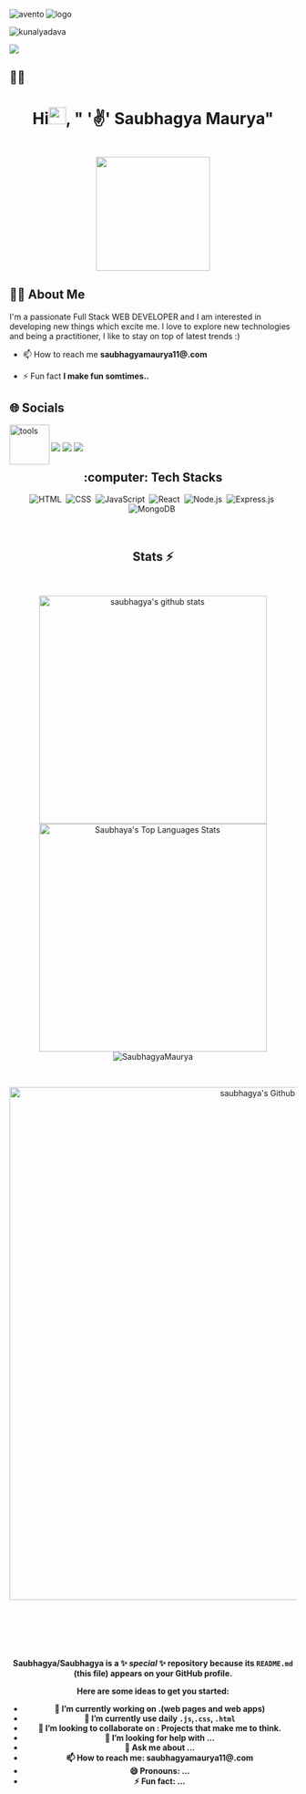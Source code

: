 ![avento](https://user-images.githubusercontent.com/104050919/230783315-438c3860-d944-4344-966f-6d2e032fb8bc.gif)
![logo](https://github.com/100saubhagya/100saubhabya/blob/main/full-stack-development.gif)

<p align="left"> <img src="https://komarev.com/ghpvc/?username=kunalyadava&label=Profile%20views&color=0e75b6&style=flat" alt="kunalyadava" /> </p>


<a href="https://github.com/kunalyadava"><img src="https://readme-typing-svg.demolab.com?font=&color=%23F7008F&lines=%F0%9F%96%A5+An Aspiring+FullStack+Web+Developer;%F0%9F%96%A5+Active+OpenSource+Contributor"></a>


## 🙋‍♂️ 
#### <h1 align="center">Hi<img src="https://raw.githubusercontent.com/MartinHeinz/MartinHeinz/master/wave.gif" width="30px">, " '✌' Saubhagya Maurya"</h1>

<h1 align="center"><a href="#"><img width="200" height="200" src="https://i.imgur.com/799y5A3.png"/></a></h1>

## 🙋‍♂️ About Me

I'm a passionate Full Stack WEB DEVELOPER  and I am interested in developing new things which excite me. I love  to explore new technologies and being a practitioner, I like to stay on top of latest trends :)

- 📫 How to reach me **saubhagyamaurya11@.com**

- ⚡ Fun fact **I  make  fun somtimes..**


<div align="left"><h2 > 🌐 Socials</h2> 
  <p align="left"></p>
<img align="left" width="70" alt="tools" src="https://camo.githubusercontent.com/beb64ff21c883e318e4f5db5231c2ba4175705bea1c9249e82a41ab375db4f75/68747470733a2f2f6d65646961322e67697068792e636f6d2f6d656469612f51737347456d706b79454f684243623765312f67697068792e6769663f6369643d656366303565343761306e336769316266716e74716d6f62386739616964316f796a327772336473336d67373030626c267269643d67697068792e676966"/>
  
  
  
<br/>
 
<p align="left">
<a href = "https://www.linkedin.com/in/100saubhagya/" target="_blank"><img src="https://img.shields.io/badge/linkedin-%230077B5.svg?style=for-the-badge&logo=linkedin&logoColor=white"/></a>
 <a href = "https://www.instagram.com/saubhagya11111/" target="_blank"><img src="https://img.shields.io/badge/Instagram-E4405F?style=for-the-badge&logo=instagram&logoColor=white"/></a>
<a href = "saubhagyamaurya11@gmail.com" target="_blank"><img src="https://img.shields.io/badge/Gmail-D14836?style=for-the-badge&logo=gmail&logoColor=white"/></a>



<h2 align="center">:computer: Tech Stacks </h2>

<div align="center">
  
  ![HTML](https://img.shields.io/badge/html5%20-%23E34F26.svg?&style=for-the-badge&logo=html5&logoColor=white)&nbsp;
  ![CSS](https://img.shields.io/badge/css3%20-%231572B6.svg?&style=for-the-badge&logo=css3&logoColor=white)&nbsp;
  ![JavaScript](https://img.shields.io/badge/javascript%20-%23323330.svg?&style=for-the-badge&logo=javascript&logoColor=%23F7DF1E)&nbsp;
  ![React](https://img.shields.io/badge/react%20-%2320232a.svg?&style=for-the-badge&logo=react&logoColor=%2361DAFB)&nbsp;
  ![Node.js](https://img.shields.io/badge/node.js%20-%2343853D.svg?&style=for-the-badge&logo=node.js&logoColor=white)&nbsp;
  ![Express.js](https://img.shields.io/badge/express.js-%23404d59.svg?style=for-the-badge&logo=express&logoColor=%2361DAFB)&nbsp;
  ![MongoDB](https://img.shields.io/badge/MongoDB-%234ea94b.svg?&style=for-the-badge&logo=mongodb&logoColor=white)&nbsp;

 
  
</div> 

<br/>
<h2 align="center">Stats ⚡</h2>
<br>
 
<p display="flex" align="center">
  
  <a href="https://github.com/100saubhagya?tab=repositories">
    <img width="400" height="auto"  alt="saubhagya's github stats" 
         src="https://github-readme-stats.vercel.app/api?username=100saubhagya&show_icons=true&theme=algolia&count_private=true" />
  </a> 
  
  
   <img alt="Saubhaya's Top Languages Stats"  src="https://github-readme-stats.vercel.app/api/top-langs/?username=100saubhagya&hide=smalltalk&theme=algolia&layout=compact" width="400" />



 <img align="center" src="https://github-readme-streak-stats.herokuapp.com/?user=100saubhagya&hide=smalltalk&theme=algolia&layout=compact" alt="SaubhagyaMaurya" />
</p>

<br/> 
  
  
  <p align="center"> <img width="900em" src="https://github-readme-activity-graph.cyclic.app/graph?username=100saubhagya&bg_color=01010f&color=f5f5fe&line=ed4a7c&point=45994a&area=true&hide_border=true" alt="saubhagya's Github Graph" /> </p> 
<h4 align="center">


<br>
<br>
<br>
<br>



















**Saubhagya/Saubhagya** is a ✨ _special_ ✨ repository because its `README.md` (this file) appears on your GitHub profile.

Here are some ideas to get you started:

- 🔭 I’m currently working on .(web pages and web apps)
- 🌱 I’m currently use daily `.js`,`.css`, `.html`
- 👯 I’m looking to collaborate on : Projects that make me to think.
- 🤔 I’m looking for help with ...
- 💬 Ask me about ...
- 📫 How to reach me: **saubhagyamaurya11@.com**
- 😄 Pronouns: ...
- ⚡ Fun fact: ...
